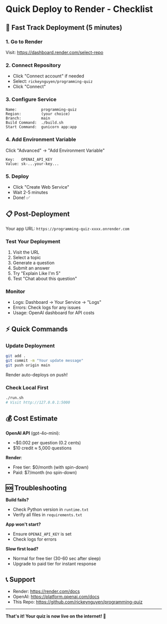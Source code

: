 # Quick Deploy to Render - Checklist

## 🚀 Fast Track Deployment (5 minutes)

### 1. Go to Render
Visit: https://dashboard.render.com/select-repo

### 2. Connect Repository
- Click "Connect account" if needed
- Select: `rickeynguyen/programming-quiz`
- Click "Connect"

### 3. Configure Service
```
Name:           programming-quiz
Region:         (your choice)
Branch:         main
Build Command:  ./build.sh
Start Command:  gunicorn app:app
```

### 4. Add Environment Variable
Click "Advanced" → "Add Environment Variable"
```
Key:   OPENAI_API_KEY
Value: sk-...your-key...
```

### 5. Deploy
- Click "Create Web Service"
- Wait 2-5 minutes
- Done! ✅

## 📋 Post-Deployment

Your app URL: `https://programming-quiz-xxxx.onrender.com`

### Test Your Deployment
1. Visit the URL
2. Select a topic
3. Generate a question
4. Submit an answer
5. Try "Explain Like I'm 5"
6. Test "Chat about this question"

### Monitor
- Logs: Dashboard → Your Service → "Logs"
- Errors: Check logs for any issues
- Usage: OpenAI dashboard for API costs

## ⚡ Quick Commands

### Update Deployment
```bash
git add .
git commit -m "Your update message"
git push origin main
```
Render auto-deploys on push!

### Check Local First
```bash
./run.sh
# Visit http://127.0.0.1:5000
```

## 💰 Cost Estimate

**OpenAI API** (gpt-4o-mini):
- ~$0.002 per question (0.2 cents)
- $10 credit ≈ 5,000 questions

**Render**:
- Free tier: $0/month (with spin-down)
- Paid: $7/month (no spin-down)

## 🆘 Troubleshooting

**Build fails?**
- Check Python version in `runtime.txt`
- Verify all files in `requirements.txt`

**App won't start?**
- Ensure `OPENAI_API_KEY` is set
- Check logs for errors

**Slow first load?**
- Normal for free tier (30-60 sec after sleep)
- Upgrade to paid tier for instant response

## 📞 Support

- Render: https://render.com/docs
- OpenAI: https://platform.openai.com/docs
- This Repo: https://github.com/rickeynguyen/programming-quiz

---

**That's it! Your quiz is now live on the internet! 🎉**
